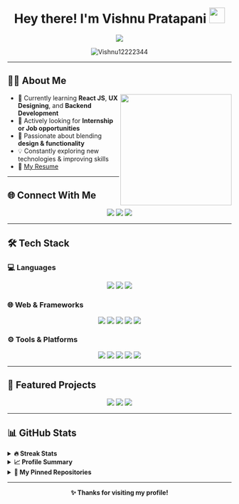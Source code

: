 <h1 align="center">Hey there! I'm Vishnu Pratapani <img src="https://media.giphy.com/media/hvRJCLFzcasrR4ia7z/giphy.gif" width="35"></h1>

<p align="center">
  <a href="https://github.com/DenverCoder1/readme-typing-svg">
    <img src="https://readme-typing-svg.herokuapp.com?font=Fira+Code&size=24&duration=3000&pause=1000&color=00FFD1&center=true&vCenter=true&width=650&height=60&lines=Aspiring+Full-Stack+Developer;Creative+UI%2FUX+Designer;Computer+Science+Engineer;Problem+Solver+%E2%9C%8C%EF%B8%8F" />
  </a>
</p>

<p align="center">
  <img src="https://komarev.com/ghpvc/?username=Vishnu12222344&label=Profile%20Views&color=0e75b6&style=flat-square" alt="Vishnu12222344" />
</p>

---

## 🧑‍💻 About Me

<img align="right" src="https://github.com/7oSkaaa/7oSkaaa/blob/main/Images/Right_Side.gif?raw=true" width="250"/>

- 🌱 Currently learning **React JS**, **UX Designing**, and **Backend Development**
- 💼 Actively looking for **Internship or Job opportunities**
- 🎨 Passionate about blending **design & functionality**
- 💡 Constantly exploring new technologies & improving skills
- 📄 [My Resume](https://drive.google.com/file/d/11QgU3lg1so2rI2XWvNOgtzyFeGIoMMlV/view?usp=drive_link)

---

## 🌐 Connect With Me

<p align="center">
  <a href="mailto:pratapanivishnu@gmail.com"><img src="https://img.shields.io/badge/Gmail-D14836?style=for-the-badge&logo=gmail&logoColor=white"></a>
  <a href="https://github.com/Vishnu12222344"><img src="https://img.shields.io/badge/GitHub-181717?style=for-the-badge&logo=github&logoColor=white"></a>
  <a href="https://www.linkedin.com/in/pratapanivishnu0003"><img src="https://img.shields.io/badge/LinkedIn-0A66C2?style=for-the-badge&logo=linkedin&logoColor=white"></a>
</p>

---

## 🛠️ Tech Stack

### 💻 Languages

<p align="center">
  <img src="https://img.shields.io/badge/C++-00599C?style=for-the-badge&logo=c%2B%2B&logoColor=white" />
  <img src="https://img.shields.io/badge/Java-ED8B00?style=for-the-badge&logo=java&logoColor=white" />
  <img src="https://img.shields.io/badge/JavaScript-F7DF1E?style=for-the-badge&logo=javascript&logoColor=black" />
</p>

### 🌐 Web & Frameworks

<p align="center">
  <img src="https://img.shields.io/badge/HTML5-E34F26?style=for-the-badge&logo=html5&logoColor=white" />
  <img src="https://img.shields.io/badge/CSS3-1572B6?style=for-the-badge&logo=css3&logoColor=white" />
  <img src="https://img.shields.io/badge/Bootstrap-563D7C?style=for-the-badge&logo=bootstrap&logoColor=white" />
  <img src="https://img.shields.io/badge/React-20232A?style=for-the-badge&logo=react&logoColor=61DAFB" />
  <img src="https://img.shields.io/badge/PHP-777BB4?style=for-the-badge&logo=php&logoColor=white" />
</p>

### ⚙️ Tools & Platforms

<p align="center">
  <img src="https://img.shields.io/badge/Git-F05032?style=for-the-badge&logo=git&logoColor=white" />
  <img src="https://img.shields.io/badge/MySQL-005C84?style=for-the-badge&logo=mysql&logoColor=white" />
  <img src="https://img.shields.io/badge/VS%20Code-007ACC?style=for-the-badge&logo=visual-studio-code&logoColor=white" />
  <img src="https://img.shields.io/badge/Figma-F24E1E?style=for-the-badge&logo=figma&logoColor=white" />
  <img src="https://img.shields.io/badge/JSON-000000?style=for-the-badge&logo=json&logoColor=white" />
</p>

---

## 🚀 Featured Projects

<p align="center">
  <a href="https://sainathaenterprises.netlify.app/"><img src="https://img.shields.io/badge/Sainatha%20Enterprises-E34F26?style=for-the-badge&logo=netlify&logoColor=white" /></a>
  <a href="https://github.com/Vishnu12222344/BloodNetwork360"><img src="https://img.shields.io/badge/BloodNetwork360-1572B6?style=for-the-badge&logo=github&logoColor=white" /></a>
  <a href="https://github.com/Vishnu12222344/Online-Furniture-Store-"><img src="https://img.shields.io/badge/Online%20Furniture%20Store-24292F?style=for-the-badge&logo=github&logoColor=white" /></a>
</p>

---

## 📊 GitHub Stats

<details>
  <summary><b>🔥 Streak Stats</b></summary>
  <p align="center">
    <img src="https://github-readme-streak-stats.herokuapp.com/?user=Vishnu12222344&theme=tokyonight_duo" />
  </p>
</details>

<details>
  <summary><b>📈 Profile Summary</b></summary>
  <p align="center">
    <img src="https://github-readme-stats.vercel.app/api?username=Vishnu12222344&show_icons=true&theme=tokyonight&layout=compact" height="180px"/>
    <img src="https://github-readme-stats.vercel.app/api/top-langs?username=Vishnu12222344&layout=compact&theme=tokyonight" height="180px"/>
  </p>
</details>

<details>
  <summary><b>📁 My Pinned Repositories</b></summary>
  <p align="center">
    <a href="https://github.com/Vishnu12222344/BloodNetwork360">
      <img src="https://github-readme-stats.vercel.app/api/pin/?username=Vishnu12222344&repo=BloodNetwork360&theme=tokyonight" />
    </a>
    <a href="https://github.com/Vishnu12222344/Weather-Predictor-app">
      <img src="https://github-readme-stats.vercel.app/api/pin/?username=Vishnu12222344&repo=Weather-Predictor-app&theme=tokyonight" />
    </a>
    <a href="https://github.com/Vishnu12222344/Sainatha-Enterprises">
      <img src="https://github-readme-stats.vercel.app/api/pin/?username=Vishnu12222344&repo=Sainatha-Enterprises&theme=tokyonight" />
    </a>
    
  </p>
</details>

---

<p align="center"><b>✨ Thanks for visiting my profile!</b></p>
